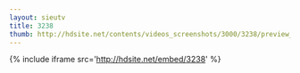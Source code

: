 ```yaml
---
layout: sieutv
title: 3238
thumb: http://hdsite.net/contents/videos_screenshots/3000/3238/preview_360p.mp4.jpg
---
```

{% include iframe src='http://hdsite.net/embed/3238' %}
 
